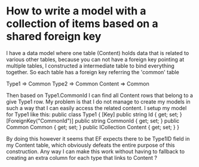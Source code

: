 
# How to write a model with a collection of items based on a shared foreign key

I have a data model where one table (Content) holds data that is related to various other tables, because you can not have a foreign key pointing at multiple tables, I constructed a intermediate table to bind everything together.
So each table has a foreign key referring the 'common' table

Type1 => Common
Type2 => Common
Content => Common

Then based on Type1.CommonId I can find all Content rows that belong to a give Type1 row.
My problem is that I do not manage to create my models in such a way that I can easily access the related content.
I setup my model for Type1 like this:
public class Type1
{
   [Key] public string Id { get; set; }
   [ForeignKey("CommonId")] public string CommonId { get; set; }
   public Common Common { get; set; }
   public ICollection<Content> Content { get; set; }
}

By doing this however it seems that EF expects there to be Type1ID field in my Content table, which obviously defeats the entire purpose of this construction.
Any way I can make this work without having to fallback to creating an extra column for each type that links to Content ?

        